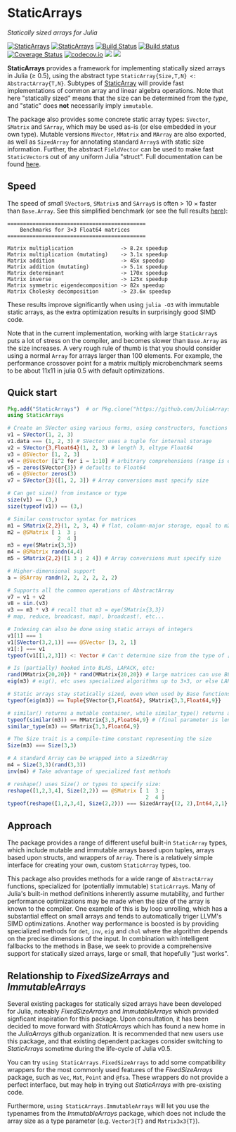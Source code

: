 # StaticArrays

*Statically sized arrays for Julia*

[![StaticArrays](http://pkg.julialang.org/badges/StaticArrays_0.5.svg)](http://pkg.julialang.org/?pkg=StaticArrays)
[![StaticArrays](http://pkg.julialang.org/badges/StaticArrays_0.6.svg)](http://pkg.julialang.org/detail/StaticArrays)
[![Build Status](https://travis-ci.org/JuliaArrays/StaticArrays.jl.svg?branch=master)](https://travis-ci.org/JuliaArrays/StaticArrays.jl)
[![Build status](https://ci.appveyor.com/api/projects/status/xabgh1yhsjxlp30d?svg=true)](https://ci.appveyor.com/project/JuliaArrays/staticarrays-jl)
[![Coverage Status](https://coveralls.io/repos/github/JuliaArrays/StaticArrays.jl/badge.svg?branch=master)](https://coveralls.io/github/JuliaArrays/StaticArrays.jl?branch=master)
[![codecov.io](http://codecov.io/github/JuliaArrays/StaticArrays.jl/coverage.svg?branch=master)](http://codecov.io/github/JuliaArrays/StaticArrays.jl?branch=master)
[![](https://img.shields.io/badge/docs-latest-blue.svg)](https://JuliaArrays.github.io/StaticArrays.jl/latest)
[![](https://img.shields.io/badge/docs-stable-blue.svg)](https://JuliaArrays.github.io/StaticArrays.jl/stable)

**StaticArrays** provides a framework for implementing statically sized arrays
in Julia (≥ 0.5), using the abstract type `StaticArray{Size,T,N} <: AbstractArray{T,N}`.
Subtypes of [StaticArray](@ref) will provide fast implementations of common array and
linear algebra operations. Note that here "statically sized" means that the
size can be determined from the *type*, and "static" does **not** necessarily
imply `immutable`.

The package also provides some concrete static array types: `SVector`, `SMatrix`
and `SArray`, which may be used as-is (or else embedded in your own type).
Mutable versions `MVector`, `MMatrix` and `MArray` are also exported, as well
as `SizedArray` for annotating standard `Array`s with static size information.
Further, the abstract `FieldVector` can be used to make fast `StaticVector`s
out of any uniform Julia "struct".
Full documentation can be found [here](https://JuliaArrays.github.io/StaticArrays.jl/stable/).

## Speed

The speed of *small* `SVector`s, `SMatrix`s and `SArray`s is often > 10 × faster
than `Base.Array`. See this simplified benchmark (or see the full results [here](https://github.com/andyferris/StaticArrays.jl/blob/master/perf/bench10.txt)):

```
============================================
    Benchmarks for 3×3 Float64 matrices
============================================

Matrix multiplication               -> 8.2x speedup
Matrix multiplication (mutating)    -> 3.1x speedup
Matrix addition                     -> 45x speedup
Matrix addition (mutating)          -> 5.1x speedup
Matrix determinant                  -> 170x speedup
Matrix inverse                      -> 125x speedup
Matrix symmetric eigendecomposition -> 82x speedup
Matrix Cholesky decomposition       -> 23.6x speedup
```

These results improve significantly when using `julia -O3` with immutable static
arrays, as the extra optimization results in surprisingly good SIMD code.

Note that in the current implementation, working with large `StaticArray`s puts a
lot of stress on the compiler, and becomes slower than `Base.Array` as the size
increases.  A very rough rule of thumb is that you should consider using a
normal `Array` for arrays larger than 100 elements. For example, the performance
crossover point for a matrix multiply microbenchmark seems to be about 11x11 in
julia 0.5 with default optimizations.


## Quick start

```julia
Pkg.add("StaticArrays")  # or Pkg.clone("https://github.com/JuliaArrays/StaticArrays.jl")
using StaticArrays

# Create an SVector using various forms, using constructors, functions or macros
v1 = SVector(1, 2, 3)
v1.data === (1, 2, 3) # SVector uses a tuple for internal storage
v2 = SVector{3,Float64}(1, 2, 3) # length 3, eltype Float64
v3 = @SVector [1, 2, 3]
v4 = @SVector [i^2 for i = 1:10] # arbitrary comprehensions (range is evaluated at global scope)
v5 = zeros(SVector{3}) # defaults to Float64
v6 = @SVector zeros(3)
v7 = SVector{3}([1, 2, 3]) # Array conversions must specify size

# Can get size() from instance or type
size(v1) == (3,)
size(typeof(v1)) == (3,)

# Similar constructor syntax for matrices
m1 = SMatrix{2,2}(1, 2, 3, 4) # flat, column-major storage, equal to m2:
m2 = @SMatrix [ 1  3 ;
                2  4 ]
m3 = eye(SMatrix{3,3})
m4 = @SMatrix randn(4,4)
m5 = SMatrix{2,2}([1 3 ; 2 4]) # Array conversions must specify size

# Higher-dimensional support
a = @SArray randn(2, 2, 2, 2, 2, 2)

# Supports all the common operations of AbstractArray
v7 = v1 + v2
v8 = sin.(v3)
v3 == m3 * v3 # recall that m3 = eye(SMatrix{3,3})
# map, reduce, broadcast, map!, broadcast!, etc...

# Indexing can also be done using static arrays of integers
v1[1] === 1
v1[SVector(3,2,1)] === @SVector [3, 2, 1]
v1[:] === v1
typeof(v1[[1,2,3]]) <: Vector # Can't determine size from the type of [1,2,3]

# Is (partially) hooked into BLAS, LAPACK, etc:
rand(MMatrix{20,20}) * rand(MMatrix{20,20}) # large matrices can use BLAS
eig(m3) # eig(), etc uses specialized algorithms up to 3×3, or else LAPACK

# Static arrays stay statically sized, even when used by Base functions, etc:
typeof(eig(m3)) == Tuple{SVector{3,Float64}, SMatrix{3,3,Float64,9}}

# similar() returns a mutable container, while similar_type() returns a constructor:
typeof(similar(m3)) == MMatrix{3,3,Float64,9} # (final parameter is length = 9)
similar_type(m3) == SMatrix{3,3,Float64,9}

# The Size trait is a compile-time constant representing the size
Size(m3) === Size(3,3)

# A standard Array can be wrapped into a SizedArray
m4 = Size(3,3)(rand(3,3))
inv(m4) # Take advantage of specialized fast methods

# reshape() uses Size() or types to specify size:
reshape([1,2,3,4], Size(2,2)) == @SMatrix [ 1  3 ;
                                            2  4 ]
typeof(reshape([1,2,3,4], Size(2,2))) === SizedArray{(2, 2),Int64,2,1}

```

## Approach

The package provides a range of different useful built-in `StaticArray` types,
which include mutable and immutable arrays based upon tuples, arrays based upon
structs, and wrappers of `Array`. There is a relatively simple interface for
creating your own, custom `StaticArray` types, too.

This package also provides methods for a wide range of `AbstractArray` functions,
specialized for (potentially immutable) `StaticArray`s. Many of Julia's
built-in method definitions inherently assume mutability, and further
performance optimizations may be made when the size of the array is known to the
compiler. One example of this is by loop unrolling, which has a substantial
effect on small arrays and tends to automatically triger LLVM's SIMD
optimizations. Another way performance is boosted is by providing specialized
methods for `det`, `inv`, `eig` and `chol` where the algorithm depends on the
precise dimensions of the input. In combination with intelligent fallbacks to
the methods in Base, we seek to provide a comprehensive support for statically
sized arrays, large or small, that hopefully "just works".

## Relationship to *FixedSizeArrays* and *ImmutableArrays*

Several existing packages for statically sized arrays have been developed for
Julia, noteably *FixedSizeArrays* and *ImmutableArrays* which provided signficant
inspiration for this package. Upon consultation, it has been decided to move
forward with *StaticArrays* which has found a new home in the *JuliaArrays*
github organization. It is recommended that new users use this package, and
that existing dependent packages consider switching to *StaticArrays* sometime
during the life-cycle of Julia v0.5.

You can try `using StaticArrays.FixedSizeArrays` to add some compatibility
wrappers for the most commonly used features of the *FixedSizeArrays* package,
such as `Vec`, `Mat`, `Point` and `@fsa`. These wrappers do not provide a
perfect interface, but may help in trying out *StaticArrays* with pre-existing
code.

Furthermore, `using StaticArrays.ImmutableArrays` will let you use the typenames
from the *ImmutableArrays* package, which does not include the array size as a
type parameter (e.g. `Vector3{T}` and `Matrix3x3{T}`).

